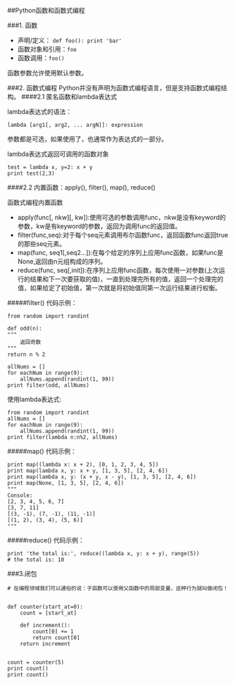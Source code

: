 ##Python函数和函数式编程

###1. 函数

* 声明/定义： `def foo(): print 'bar'`
* 函数对象和引用：`foo`
* 函数调用：`foo()`

函数参数允许使用默认参数。

###2. 函数式编程
Python并没有声明为函数式编程语言，但是支持函数式编程结构。
####2.1 匿名函数和lambda表达式

lambda表达式的语法：

	lambda [arg1[, arg2, ... argN]]: expression

参数都是可选，如果使用了，也通常作为表达式的一部分。

lambda表达式返回可调用的函数对象

	test = lambda x, y=2: x + y
	print test(2,3)
####2.2 内置函数：apply(), filter(), map(), reduce()

函数式编程内置函数

* apply(func[, nkw][, kw]):使用可选的参数调用func，nkw是没有keyword的参数，kw是有keyword的参数，返回为调用func的返回值。
* filter(func,seq):对于每个seq元素调用布尔函数func，返回函数func返回true的那些seq元素。
* map(func, seq1[,seq2...]):在每个给定的序列上应用func函数，如果func是None,返回由n元组构成的序列。
* reduce(func, seq[,init]):在序列上应用func函数，每次使用一对参数(上次运行的结果和下一次要获取的值)，一直到处理完所有的值，返回一个处理完的值，如果给定了初始值，第一次就是将初始值同第一次运行结果进行权衡。

#####filter()
代码示例：

	from random import randint

	def odd(n):
    """
        返回奇数
    """
    return n % 2

	allNums = []
	for eachNum in range(9):
    	allNums.append(randint(1, 99))
	print filter(odd, allNums)

使用lambda表达式:

	from random import randint
	allNums = []
	for eachNum in range(9):
    	allNums.append(randint(1, 99))
	print filter(lambda n:n%2, allNums)


#####map()
代码示例：

	print map((lambda x: x + 2), [0, 1, 2, 3, 4, 5])
	print map(lambda x, y: x + y, [1, 3, 5], [2, 4, 6])
	print map(lambda x, y: (x + y, x - y), [1, 3, 5], [2, 4, 6])
	print map(None, [1, 3, 5], [2, 4, 6])
	"""
	Console:
	[2, 3, 4, 5, 6, 7]
	[3, 7, 11]
	[(3, -1), (7, -1), (11, -1)]
	[(1, 2), (3, 4), (5, 6)]
	"""

#####reduce()
代码示例：

	print 'the total is:', reduce((lambda x, y: x + y), range(5))
	# the total is: 10

###3.闭包

	# 在编程领域我们可以通俗的说：子函数可以使用父函数中的局部变量，这种行为就叫做闭包！


	def counter(start_at=0):
    	count = [start_at]

    	def increment():
        	count[0] += 1
        	return count[0]
    	return increment


	count = counter(5)
	print count()
	print count()